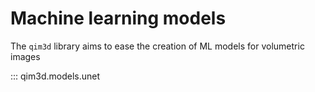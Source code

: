 # Machine learning models

The `qim3d` library aims to ease the creation of ML models for volumetric images

::: qim3d.models.unet